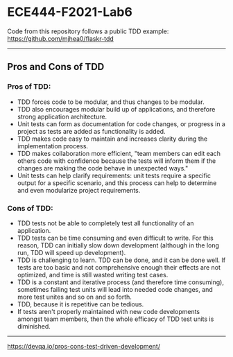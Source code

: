 # ECE444-F2021-Lab6

Code from this repository follows a public TDD example: https://github.com/mjhea0/flaskr-tdd
***

## Pros and Cons of TDD


### Pros of TDD:
* TDD forces code to be modular, and thus changes to be modular.
* TDD also encourages modular build up of applications, and therefore strong application architecture.
* Unit tests can form as documentation for code changes, or progress in a project as tests are added as functionality is added.
* TDD makes code easy to maintain and increases clarity during the implementation process.
* TDD makes collaboration more efficient, "team members can edit each others code with confidence because the tests will inform them if the changes are making the code behave in unexpected ways."
* Unit tests can help clarify requirements: unit tests require a specific output for a specific scenario, and this process can help to determine and even modularize project requirements.

### Cons of TDD:
* TDD tests not be able to completely test all functionality of an application.
* TDD tests can be time consuming and even difficult to write. For this reason, TDD can initially slow down development (although in the long run, TDD will speed up development).
* TDD is challenging to learn. TDD can be done, and it can be done well. If tests are too basic and not comprehensive enough their effects are not optimized, and time is still wasted writing test cases.
* TDD is a constant and iterative process (and therefore time consuming), sometimes failing test units will lead into needed code changes, and more test unites and so on and so forth.
* TDD, because it is repetitive can be tedious.
* If tests aren't properly maintained with new code developments amongst team members, then the whole efficacy of TDD test units is diminished.

***

https://devqa.io/pros-cons-test-driven-development/
